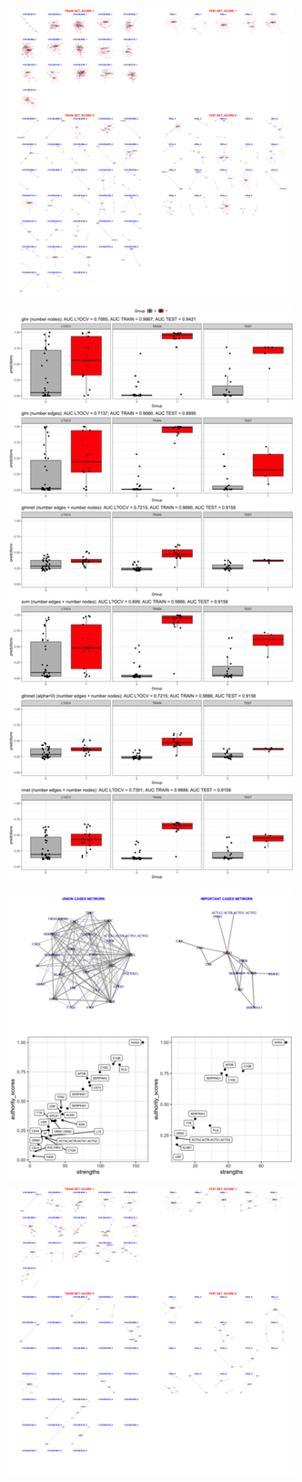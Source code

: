 ![Image](InclDNI_First_NEWEST_patients_networks_BINAR.png)

![Image](InclDNI_First_NEWEST_nodes_and_edges_binar.png)

![Image](InclDNI_First_NEWEST_SUM_CASES.png)

![Image](InclDNI_First_NEWEST_patients_networks_BINAR_FILTERED.png)
